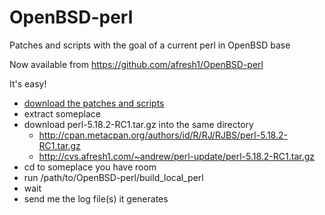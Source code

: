 OpenBSD-perl
============

Patches and scripts with the goal of a current perl in OpenBSD base

Now available from https://github.com/afresh1/OpenBSD-perl

It's easy!

* [download the patches and scripts](https://github.com/afresh1/OpenBSD-perl/downloads)
* extract someplace
* download perl-5.18.2-RC1.tar.gz into the same directory
    * http://cpan.metacpan.org/authors/id/R/RJ/RJBS/perl-5.18.2-RC1.tar.gz
    * http://cvs.afresh1.com/~andrew/perl-update/perl-5.18.2-RC1.tar.gz
* cd to someplace you have room
* run /path/to/OpenBSD-perl/build_local_perl
* wait
* send me the log file(s) it generates
